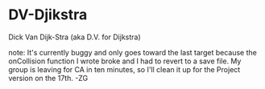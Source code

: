 # DV-Djikstra
Dick Van Dijk-Stra (aka D.V. for Dijkstra)



note: It's currently buggy and only goes toward the last target because the onCollision function I wrote broke and I had to revert to a save file. My group is leaving for CA in ten minutes, so I'll clean it up for the Project version on the 17th.  -ZG
